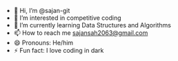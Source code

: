 - 👋 Hi, I’m @sajan-git
- 👀 I’m interested in competitive coding
- 🌱 I’m currently learning Data Structures and Algorithms
- 📫 How to reach me sajansah2063@gmail.com
- 😄 Pronouns: He/him
- ⚡ Fun fact: I love coding in dark

<!---
sajan-git/sajan-git is a ✨ special ✨ repository because its `README.md` (this file) appears on your GitHub profile.
You can click the Preview link to take a look at your changes.
--->
